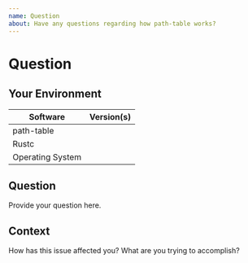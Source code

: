 ```yaml
---
name: Question
about: Have any questions regarding how path-table works?
---
```


# Question
## Your Environment
| Software         | Version(s) |
| ---------------- | ---------- |
| path-table      |
| Rustc            |
| Operating System |

## Question
Provide your question here.

## Context
How has this issue affected you? What are you trying to accomplish?
